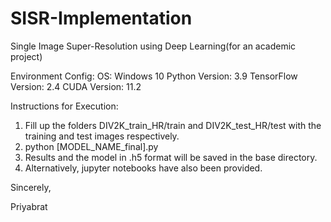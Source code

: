 # SISR-Implementation
Single Image Super-Resolution using Deep Learning(for an academic project)

Environment Config:
OS: Windows 10
Python Version: 3.9
TensorFlow Version: 2.4
CUDA Version: 11.2


Instructions for Execution:

1. Fill up the folders DIV2K_train_HR/train and DIV2K_test_HR/test with the training and test images respectively.
2. python [MODEL_NAME_final].py
3. Results and the model in .h5 format will be saved in the base directory.
4. Alternatively, jupyter notebooks have also been provided.

Sincerely,

Priyabrat
